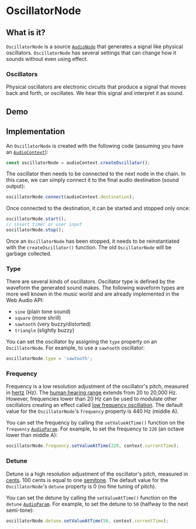 # OscillatorNode

## What is it?

`OscillatorNode` is a source [`AudioNode`](audio-node) that generates a signal like physical oscillators.  `OscillatorNode` has several settings that can change how it sounds without even using effect.

### Oscillators

Physical oscillators are electronic circuits that produce a signal that moves back and forth, or oscillates.  We hear this signal and interpret it as sound.

## Demo

<audio-demo>
    <template>
        <div>
            <button onclick="startTone()">Start</button>
            <button onclick="endTone()">Stop</button>
        </div>
        <div>
            <button onclick="changeTo('sine')">Sine</button>
            <button onclick="changeTo('square')">Square</button>
            <button onclick="changeTo('sawtooth')">Sawtooth</button>
            <button onclick="changeTo('triangle')">Triangle</button>
        </div>
        <div>
            Frequency: <input type="range" min="330" max="1450" value="840" oninput="changeFrequency(value)">
        </div>
        <div>
            Detune: <input type="range" min="-100" max="100" value="0" oninput="changeDetune(value)">
        </div>
        <script>
            const oscillatorNodeContext = new AudioContext();
            let oscillatorNode;
            const startTone = () => {
                // stop the previous oscillator from playing
                if(oscillatorNode) oscillatorNode.stop();
                // create a new oscillator node (the old node is discarded)
                oscillatorNode = oscillatorNodeContext.createOscillator();
                // connect it to the destination
                oscillatorNode.connect(oscillatorNodeContext.destination);
                // start the oscillator
                oscillatorNode.start();
            }
            const endTone = () => {
                // stop the oscillator
                oscillatorNode.stop();
            }
            const changeTo = (type) => {
                oscillatorNode.type = type;
            }
            const changeFrequency = (frequency) => {
                // this helps us perceive the sound as being linear
                oscillatorNode.frequency.setValueAtTime(Math.pow(2, frequency / 100), oscillatorNodeContext.currentTime);
            }
            const changeDetune = (detune) => {
                oscillatorNode.detune.setValueAtTime(detune, oscillatorNodeContext.currentTime);
            }
        </script>
    </template>
</audio-demo>

## Implementation

An `OscillatorNode` is created with the following code (assuming you have an [`AudioContext`](./audio-context)):

```javascript
const oscillatorNode = audioContext.createOscillator();
```

The oscillator then needs to be connected to the next node in the chain.  In this case, we can simply connect it to the final audio destination (sound output):

```javascript
oscillatorNode.connect(audioContext.destination);
```

Once connected to the destination, it can be started and stopped only once:

```javascript
oscillatorNode.start();
// insert timer or user input
oscillatorNode.stop();
```

Once an `OscillatorNode` has been stopped, it needs to be reinstantiated with the `createOscillator()` function.  The old `OscillatorNode` will be garbage collected.

### Type

There are several kinds of oscillators.  Oscillator type is defined by the waveform the generated sound makes.  The following waveform types are more well known in the music world and are already implemented in the Web Audio API:

- `sine` (plain tone sound)
- `square` (more shrill)
- `sawtooth` (very buzzy/distorted)
- `triangle` (slightly buzzy)

You can set the oscillator by assigning the `type` property on an `OscillatorNode`.  For example, to use a `sawtooth` oscillator:

```javascript
oscillatorNode.type = 'sawtooth';
```

### Frequency

Frequency is a low resolution adjustment of the oscillator's pitch, measured in [hertz](https://en.wikipedia.org/wiki/Hertz) (Hz).  The [human hearing range](https://en.wikipedia.org/wiki/Hearing_range#Humans) extends from 20 to 20,000 Hz.  However, frequencies lower than 20 Hz can be used to modulate other oscillators creating an effect called [low frequency oscillation](https://en.wikipedia.org/wiki/Low-frequency_oscillation). The default value for the `OscillatorNode`'s `frequency` property is 440 Hz (middle A).

You can set the frequency by calling the `setValueAtTime()` function on the `frequency` [`AudioParam`](./audio-params).  For example, to set the frequency to `220` (an octave lower than middle A):

```javascript
oscillatorNode.frequency.setValueAtTime(220, context.currentTime);
```

### Detune

Detune is a high resolution adjustment of the oscillator's pitch, measured in [cents][1].  100 cents is equal to one [semitone](https://en.wikipedia.org/wiki/Semitone).  The default value for the `OscillatorNode`'s `detune` property is 0 (no fine tuning of pitch).

[1]: https://en.wikipedia.org/wiki/Cent_(music)

You can set the detune by calling the `setValueAtTime()` function on the `detune` [`AudioParam`](./audio-params).  For example, to set the detune to `50` (halfway to the next semi-tone):

```javascript
oscillatorNode.detune.setValueAtTime(50, context.currentTime);
```
